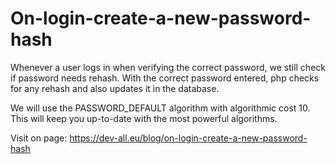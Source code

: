 # On-login-create-a-new-password-hash
Whenever a user logs in when verifying the correct password, we still check if password needs rehash. With the correct password entered, php checks for any rehash and also updates it in the database.

We will use the PASSWORD_DEFAULT algorithm with algorithmic cost 10. This will keep you up-to-date with the most powerful algorithms.

Visit on page: https://dev-all.eu/blog/on-login-create-a-new-password-hash
